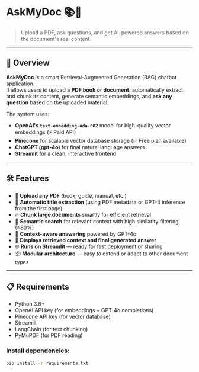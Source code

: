 # AskMyDoc 📚🤖

> Upload a PDF, ask questions, and get AI-powered answers based on the document's real content.

---

## 🚀 Overview

**AskMyDoc** is a smart Retrieval-Augmented Generation (RAG) chatbot application.  
It allows users to upload a **PDF book** or **document**, automatically extract and chunk its content, generate semantic embeddings, and **ask any question** based on the uploaded material.

The system uses:
- **OpenAI's `text-embedding-ada-002`** model for high-quality vector embeddings (⚡ Paid API)
- **Pinecone** for scalable vector database storage (✅ Free plan available)
- **ChatGPT (gpt-4o)** for final natural language answers
- **Streamlit** for a clean, interactive frontend

---

## 🛠 Features

- 📄 **Upload any PDF** (book, guide, manual, etc.)
- 🧠 **Automatic title extraction** (using PDF metadata or GPT-4 inference from the first page)
- 🔥 **Chunk large documents** smartly for efficient retrieval
- 🔎 **Semantic search** for relevant context with high similarity filtering (≥80%)
- 📝 **Context-aware answering** powered by GPT-4o
- 🎯 **Displays retrieved context and final generated answer**
- 🌐 **Runs on Streamlit** — ready for fast deployment or sharing
- 📦 **Modular architecture** — easy to extend or adapt to other document types

---

## 📋 Requirements

- Python 3.8+
- OpenAI API key (for embeddings + GPT-4o completions)
- Pinecone API key (for vector database)
- Streamlit
- LangChain (for text chunking)
- PyMuPDF (for PDF reading)

### Install dependencies:
```bash
pip install -r requirements.txt

